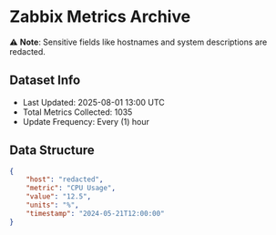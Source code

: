 # Zabbix Metrics Archive

⚠️ **Note**: Sensitive fields like hostnames and system descriptions are redacted.

## Dataset Info
- Last Updated: 2025-08-01 13:00 UTC
- Total Metrics Collected: 1035
- Update Frequency: Every (1) hour

## Data Structure
```json
{
    "host": "redacted",
    "metric": "CPU Usage",
    "value": "12.5",
    "units": "%",
    "timestamp": "2024-05-21T12:00:00"
}
```
